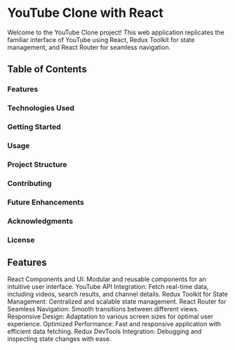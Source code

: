 # YouTube Clone with React
Welcome to the YouTube Clone project! This web application replicates the familiar interface of YouTube using React, Redux Toolkit for state management, and React Router for seamless navigation.
## Table of Contents
### Features
### Technologies Used
### Getting Started
### Usage
### Project Structure
### Contributing
### Future Enhancements
### Acknowledgments
### License
## Features
React Components and UI: Modular and reusable components for an intuitive user interface.
YouTube API Integration: Fetch real-time data, including videos, search results, and channel details.
Redux Toolkit for State Management: Centralized and scalable state management.
React Router for Seamless Navigation: Smooth transitions between different views.
Responsive Design: Adaptation to various screen sizes for optimal user experience.
Optimized Performance: Fast and responsive application with efficient data fetching.
Redux DevTools Integration: Debugging and inspecting state changes with ease.
